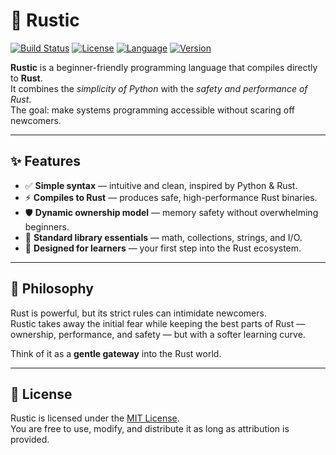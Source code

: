 # 🌲 Rustic

[![Build Status](https://img.shields.io/badge/build-passing-brightgreen.svg)](#)
[![License](https://img.shields.io/badge/license-MIT-blue.svg)](#)
[![Language](https://img.shields.io/badge/language-Rust-orange.svg)](#)
[![Version](https://img.shields.io/badge/version-0.1.0-yellow.svg)](#)

**Rustic** is a beginner-friendly programming language that compiles directly to **Rust**.  
It combines the *simplicity of Python* with the *safety and performance of Rust*.  
The goal: make systems programming accessible without scaring off newcomers.

---

## ✨ Features

- ✅ **Simple syntax** — intuitive and clean, inspired by Python & Rust.  
- ⚡ **Compiles to Rust** — produces safe, high-performance Rust binaries.  
- 🛡️ **Dynamic ownership model** — memory safety without overwhelming beginners.  
- 🧰 **Standard library essentials** — math, collections, strings, and I/O.  
- 🚀 **Designed for learners** — your first step into the Rust ecosystem.  

---

## 📖 Philosophy

Rust is powerful, but its strict rules can intimidate newcomers.  
Rustic takes away the initial fear while keeping the best parts of Rust —  
ownership, performance, and safety — but with a softer learning curve.

Think of it as a **gentle gateway** into the Rust world.  

---

## 📜 License

Rustic is licensed under the [MIT License](LICENSE).  
You are free to use, modify, and distribute it as long as attribution is provided.
